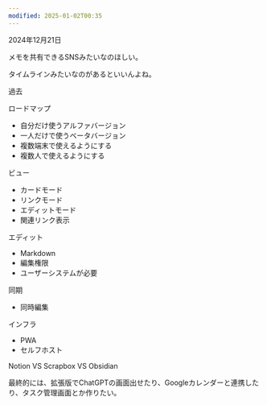 ```yaml
---
modified: 2025-01-02T00:35
---
```

  

2024年12月21日

メモを共有できるSNSみたいなのほしい。

タイムラインみたいなのがあるといいんよね。

  

  

過去

ロードマップ

- 自分だけ使うアルファバージョン
- 一人だけで使うベータバージョン
- 複数端末で使えるようにする
- 複数人で使えるようにする

ビュー

- カードモード  
- リンクモード  
- エディットモード  
- 関連リンク表示  

エディット

- Markdown  
- 編集権限  
- ユーザーシステムが必要  

同期

- 同時編集

インフラ

- PWA  
- セルフホスト  

Notion VS Scrapbox VS Obsidian

最終的には、拡張版でChatGPTの画面出せたり、Googleカレンダーと連携したり、タスク管理画面とか作りたい。